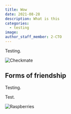 ```yaml
---
title: Wow
date: 2021-08-28
description: What is this
categories:
  - testing
image: 
author_staff_member: 2-CTO
---
```

Testing.

![Checkmate](https://source.unsplash.com/random/1500x1000)

## Forms of friendship

Testing.

Test.

![Raspberries](https://source.unsplash.com/random/1500x1001)
